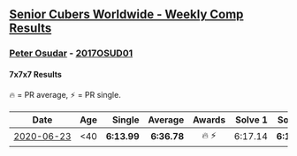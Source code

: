 <style>table {white-space: nowrap;}</style>

## [Senior Cubers Worldwide - Weekly Comp Results](/scw-comp/results/)
### [Peter Osudar](README.md) - [2017OSUD01](https://www.worldcubeassociation.org/persons/2017OSUD01?event=777)
#### 7x7x7 Results

<span style="white-space: nowrap;">🔥 = PR average</span>, <span style="white-space: nowrap;">⚡ = PR single</span>.

| Date | Age | Single | Average | Awards | Solve 1 | Solve 2 | Solve 3 | Video |
| :--: | :--: | --: | --: | :--: | --: | --: | --: | :-- |
| [2020-06-23](../../results/2020-06-23/777.md) | <40 | **6:13.99** | **6:36.78** | 🔥 ⚡ | 6:17.14 | **6:13.99** | 7:19.22 | [Link](https://www.facebook.com/events/268636114456043/permalink/276983293621325) |


<!-- Global site tag (gtag.js) - Google Analytics -->
<script async src="https://www.googletagmanager.com/gtag/js?id=UA-86348435-3"></script>
<script>window.dataLayer = window.dataLayer || []; function gtag() {dataLayer.push(arguments);} gtag('js', new Date()); gtag('config', 'UA-86348435-3');</script>
